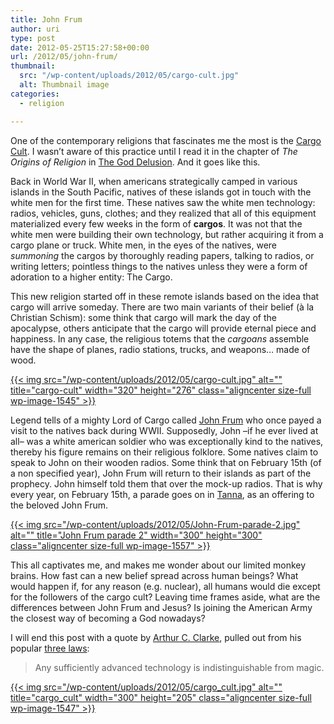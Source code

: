 ```yaml
---
title: John Frum
author: uri
type: post
date: 2012-05-25T15:27:58+00:00
url: /2012/05/john-frum/
thumbnail:
  src: "/wp-content/uploads/2012/05/cargo-cult.jpg"
  alt: Thumbnail image
categories:
  - religion

---
```

One of the contemporary religions that fascinates me the most is the [Cargo Cult][1]. I wasn&#8217;t aware of this practice until I read it in the chapter of _The Origins of Religion_ in [The God Delusion][2]. And it goes like this.

Back in World War II, when americans strategically camped in various islands in the South Pacific, natives of these islands got in touch with the white men for the first time. These natives saw the white men technology: radios, vehicles, guns, clothes; and they realized that all of this equipment materialized every few weeks in the form of **cargos**. It was not that the white men were building their own technology, but rather acquiring it from a cargo plane or truck. White men, in the eyes of the natives, were _summoning_ the cargos by thoroughly reading papers, talking to radios, or writing letters; pointless things to the natives unless they were a form of adoration to a higher entity: The Cargo.

This new religion started off in these remote islands based on the idea that cargo will arrive someday. There are two main variants of their belief (à la Christian Schism): some think that cargo will mark the day of the apocalypse, others anticipate that the cargo will provide eternal piece and happiness. In any case, the religious totems that the _cargoans_ assemble have the shape of planes, radio stations, trucks, and weapons&#8230; made of wood.

[{{< img src="/wp-content/uploads/2012/05/cargo-cult.jpg" alt="" title="cargo-cult" width="320" height="276" class="aligncenter size-full wp-image-1545" >}}][3]

Legend tells of a mighty Lord of Cargo called [John Frum][4] who once payed a visit to the natives back during WWII. Supposedly, John &#8211;if he ever lived at all&#8211; was a white american soldier who was exceptionally kind to the natives, thereby his figure remains on their religious folklore. Some natives claim to speak to John on their wooden radios. Some think that on February 15th (of a non specified year), John Frum will return to their islands as part of the prophecy. John himself told them that over the mock-up radios. That is why every year, on February 15th, a parade goes on in [Tanna][5], as an offering to the beloved John Frum.

[{{< img src="/wp-content/uploads/2012/05/John-Frum-parade-2.jpg" alt="" title="John Frum parade 2" width="300" height="300" class="aligncenter size-full wp-image-1557" >}}][6]

This all captivates me, and makes me wonder about our limited monkey brains. How fast can a new belief spread across human beings? What would happen if, for any reason (e.g. nuclear), all humans would die except for the followers of the cargo cult? Leaving time frames aside, what are the differences between John Frum and Jesus? Is joining the American Army the closest way of becoming a God nowadays?

I will end this post with a quote by [Arthur C. Clarke][7], pulled out from his popular [three laws][8]:

> Any sufficiently advanced technology is indistinguishable from magic.

[{{< img src="/wp-content/uploads/2012/05/cargo_cult.jpg" alt="" title="cargo_cult" width="300" height="205" class="aligncenter size-full wp-image-1547" >}}][9]

 [1]: https://en.wikipedia.org/wiki/Cargo_cult
 [2]: https://www.amazon.com/The-God-Delusion-Richard-Dawkins/dp/0618680004
 [3]: /wp-content/uploads/2012/05/cargo-cult.jpg
 [4]: https://en.wikipedia.org/wiki/John_Frum
 [5]: https://en.wikipedia.org/wiki/Tanna_%28island%29
 [6]: /wp-content/uploads/2012/05/John-Frum-parade-2.jpg
 [7]: https://en.wikipedia.org/wiki/Arthur_C._Clarke
 [8]: https://en.wikipedia.org/wiki/Clarke's_three_laws
 [9]: /wp-content/uploads/2012/05/cargo_cult.jpg